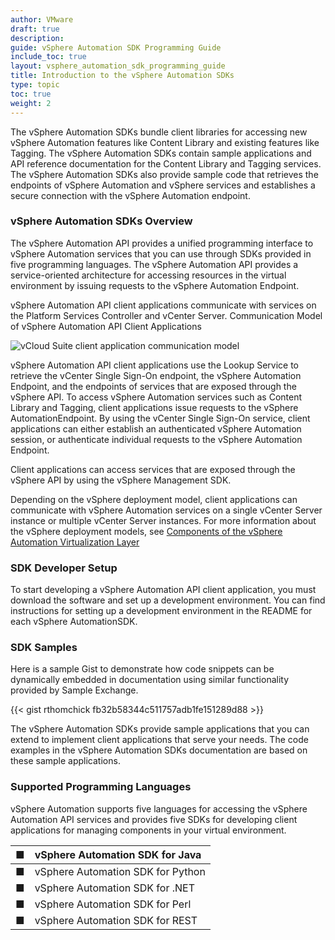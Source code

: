 ```yaml
---
author: VMware
draft: true
description:
guide: vSphere Automation SDK Programming Guide
include_toc: true
layout: vsphere_automation_sdk_programming_guide
title: Introduction to the vSphere Automation SDKs
type: topic
toc: true
weight: 2
---
```


The vSphere Automation SDKs bundle client libraries for accessing new vSphere Automation features like Content Library and existing features like Tagging. The vSphere Automation SDKs contain sample applications and API reference documentation for the Content Library and Tagging services. The vSphere Automation SDKs also provide sample code that retrieves the endpoints of vSphere Automation and vSphere services and establishes a secure connection with the vSphere Automation endpoint.

### vSphere Automation SDKs Overview

The vSphere Automation API provides a unified programming interface to vSphere Automation services that you can use through SDKs provided in five programming languages. The vSphere Automation API provides a service-oriented architecture for accessing resources in the virtual environment by issuing requests to the vSphere Automation Endpoint.

vSphere Automation API client applications communicate with services on the Platform Services Controller and vCenter Server. Communication Model of vSphere Automation API Client Applications

![vCloud Suite client application communication model](https://vdc-repo.vmware.com/vmwb-repository/dcr-public/64cb9a20-f092-41c5-9e10-08fb7e391407/e9127d93-e269-4c69-a0be-27a9b86f640b/doc/GUID-97C54372-2A9C-4421-87C7-3D52EF756A91-high.png)

vSphere Automation API client applications use the Lookup Service to retrieve the vCenter Single Sign-On endpoint, the vSphere Automation Endpoint, and the endpoints of services that are exposed through the vSphere API. To access vSphere Automation services such as Content Library and Tagging, client applications issue requests to the vSphere AutomationEndpoint. By using the vCenter Single Sign-On service, client applications can either establish an authenticated vSphere Automation session, or authenticate individual requests to the vSphere Automation Endpoint.

Client applications can access services that are exposed through the vSphere API by using the vSphere Management SDK.

Depending on the vSphere deployment model, client applications can communicate with vSphere Automation services on a single vCenter Server instance or multiple vCenter Server instances. For more information about the vSphere deployment models, see [Components of the vSphere Automation Virtualization Layer](https://vdc-repo.vmware.com/vmwb-repository/dcr-public/64cb9a20-f092-41c5-9e10-08fb7e391407/e9127d93-e269-4c69-a0be-27a9b86f640b/doc/GUID-66CC89DC-6714-4AFE-B1F1-FADEBC52C1D0.html#GUID-66CC89DC-6714-4AFE-B1F1-FADEBC52C1D0)

### SDK Developer Setup

To start developing a vSphere Automation API client application, you must download the software and set up a development environment. You can find instructions for setting up a development environment in the README for each vSphere AutomationSDK.

### SDK Samples

Here is a sample Gist to demonstrate how code snippets can be dynamically embedded in documentation using similar functionality provided by Sample Exchange.

{{< gist rthomchick fb32b58344c511757adb1fe151289d88 >}}

The vSphere Automation SDKs provide sample applications that you can extend to implement client applications that serve your needs. The code examples in the vSphere Automation SDKs documentation are based on these sample applications.

### Supported Programming Languages

vSphere Automation supports five languages for accessing the vSphere Automation API services and provides five SDKs for developing client applications for managing components in your virtual environment.

| ■  | vSphere Automation SDK for Java  |
| :--- | :--- |
| ■  | vSphere Automation SDK for Python  |
| ■  | vSphere Automation SDK for .NET  |
| ■  | vSphere Automation SDK for Perl  |
| ■  | vSphere Automation SDK for REST |
